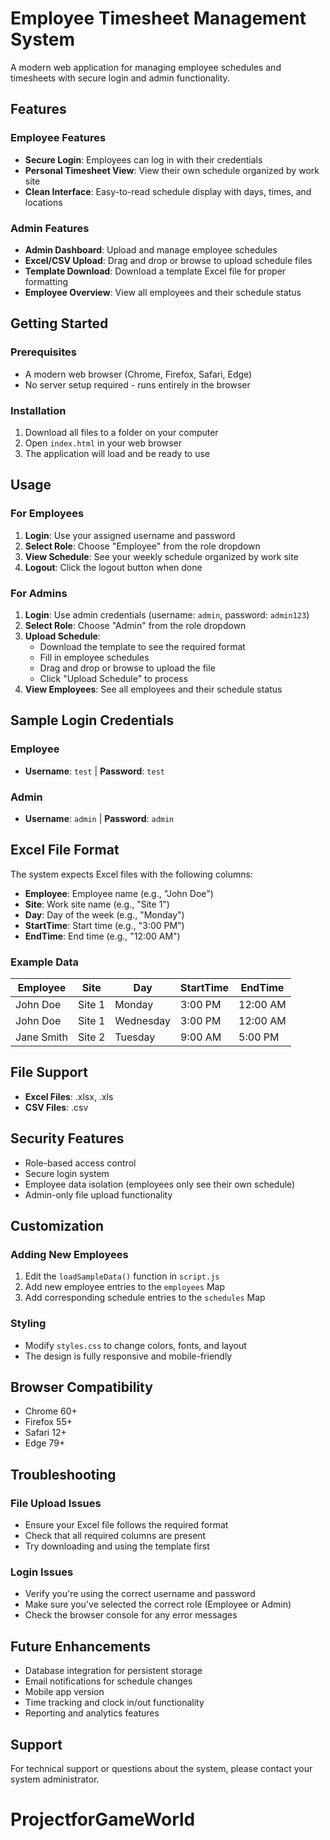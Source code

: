# Employee Timesheet Management System

A modern web application for managing employee schedules and timesheets with secure login and admin functionality.

## Features

### Employee Features
- **Secure Login**: Employees can log in with their credentials
- **Personal Timesheet View**: View their own schedule organized by work site
- **Clean Interface**: Easy-to-read schedule display with days, times, and locations

### Admin Features
- **Admin Dashboard**: Upload and manage employee schedules
- **Excel/CSV Upload**: Drag and drop or browse to upload schedule files
- **Template Download**: Download a template Excel file for proper formatting
- **Employee Overview**: View all employees and their schedule status

## Getting Started

### Prerequisites
- A modern web browser (Chrome, Firefox, Safari, Edge)
- No server setup required - runs entirely in the browser

### Installation
1. Download all files to a folder on your computer
2. Open `index.html` in your web browser
3. The application will load and be ready to use

## Usage

### For Employees
1. **Login**: Use your assigned username and password
2. **Select Role**: Choose "Employee" from the role dropdown
3. **View Schedule**: See your weekly schedule organized by work site
4. **Logout**: Click the logout button when done

### For Admins
1. **Login**: Use admin credentials (username: `admin`, password: `admin123`)
2. **Select Role**: Choose "Admin" from the role dropdown
3. **Upload Schedule**: 
   - Download the template to see the required format
   - Fill in employee schedules
   - Drag and drop or browse to upload the file
   - Click "Upload Schedule" to process
4. **View Employees**: See all employees and their schedule status

## Sample Login Credentials

### Employee
- **Username**: `test` | **Password**: `test`

### Admin
- **Username**: `admin` | **Password**: `admin`

## Excel File Format

The system expects Excel files with the following columns:
- **Employee**: Employee name (e.g., "John Doe")
- **Site**: Work site name (e.g., "Site 1")
- **Day**: Day of the week (e.g., "Monday")
- **StartTime**: Start time (e.g., "3:00 PM")
- **EndTime**: End time (e.g., "12:00 AM")

### Example Data
| Employee | Site | Day | StartTime | EndTime |
|----------|------|-----|-----------|---------|
| John Doe | Site 1 | Monday | 3:00 PM | 12:00 AM |
| John Doe | Site 1 | Wednesday | 3:00 PM | 12:00 AM |
| Jane Smith | Site 2 | Tuesday | 9:00 AM | 5:00 PM |

## File Support
- **Excel Files**: .xlsx, .xls
- **CSV Files**: .csv

## Security Features
- Role-based access control
- Secure login system
- Employee data isolation (employees only see their own schedule)
- Admin-only file upload functionality

## Customization

### Adding New Employees
1. Edit the `loadSampleData()` function in `script.js`
2. Add new employee entries to the `employees` Map
3. Add corresponding schedule entries to the `schedules` Map

### Styling
- Modify `styles.css` to change colors, fonts, and layout
- The design is fully responsive and mobile-friendly

## Browser Compatibility
- Chrome 60+
- Firefox 55+
- Safari 12+
- Edge 79+

## Troubleshooting

### File Upload Issues
- Ensure your Excel file follows the required format
- Check that all required columns are present
- Try downloading and using the template first

### Login Issues
- Verify you're using the correct username and password
- Make sure you've selected the correct role (Employee or Admin)
- Check the browser console for any error messages

## Future Enhancements
- Database integration for persistent storage
- Email notifications for schedule changes
- Mobile app version
- Time tracking and clock in/out functionality
- Reporting and analytics features

## Support
For technical support or questions about the system, please contact your system administrator.
# ProjectforGameWorld
